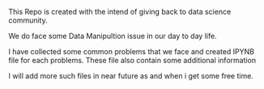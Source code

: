 
This Repo is created with the intend of giving back to data science community.

We do face some Data Manipultion issue in our day to day life.

I have collected some common problems that we face and created IPYNB file for each problems. These file also contain some additional information

I will add more such files in near future as and when i get some free time.
